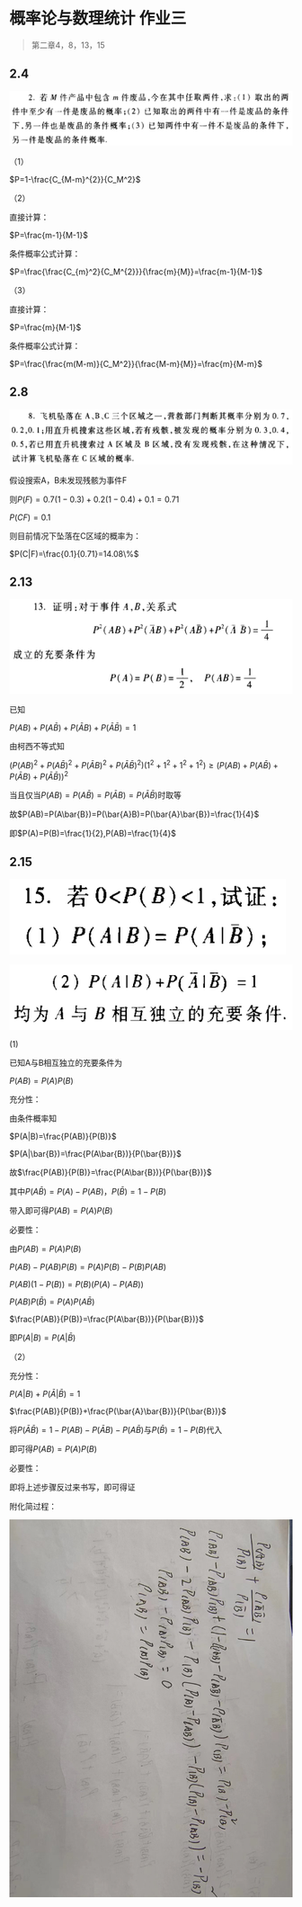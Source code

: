 # 概率论与数理统计 作业三

> 第二章4，8，13，15

## 2.4

![image-20241011123940167](./image-20241011123940167.png)

（1）

$P=1-\frac{C_{M-m}^{2}}{C_M^2}$

（2）

直接计算：

$P=\frac{m-1}{M-1}$

条件概率公式计算：

$P=\frac{\frac{C_{m}^2}{C_M^{2}}}{\frac{m}{M}}=\frac{m-1}{M-1}$

（3）

直接计算：

$P=\frac{m}{M-1}$

条件概率公式计算：

$P=\frac{\frac{m(M-m)}{C_M^2}}{\frac{M-m}{M}}=\frac{m}{M-m}$

## 2.8

![image-20241011124755144](./image-20241011124755144.png)

假设搜索A，B未发现残骸为事件F

则$P(F)=0.7(1-0.3)+0.2(1-0.4)+0.1=0.71$

$P(CF)=0.1$

则目前情况下坠落在C区域的概率为：

$P(C|F)=\frac{0.1}{0.71}=14.08\%$

## 2.13

![image-20241011125533615](./image-20241011125533615.png)

已知

$P(AB)+P(A\bar{B})+P(\bar{A}B)+P(\bar{A}\bar{B})=1$

由柯西不等式知

$(P(AB)^2+P(A\bar{B})^2+P(\bar{A}B)^2+P(\bar{A}\bar{B})^2)(1^2+1^2+1^2+1^2)\ge (P(AB)+P(A\bar{B})+P(\bar{A}B)+P(\bar{A}\bar{B}))^2$

当且仅当$P(AB)=P(A\bar{B})=P(\bar{A}B)=P(\bar{A}\bar{B})$时取等

故$P(AB)=P(A\bar{B})=P(\bar{A}B)=P(\bar{A}\bar{B})=\frac{1}{4}$

即$P(A)=P(B)=\frac{1}{2},P(AB)=\frac{1}{4}$

## 2.15

![image-20241011131821960](./image-20241011131821960.png)

![image-20241011131836635](./image-20241011131836635.png)

(1)

已知A与B相互独立的充要条件为

$P(AB)=P(A)P(B)$

充分性：

由条件概率知

$P(A|B)=\frac{P(AB)}{P(B)}$

$P(A|\bar{B})=\frac{P(A\bar{B})}{P(\bar{B})}$

故$\frac{P(AB)}{P(B)}=\frac{P(A\bar{B})}{P(\bar{B})}$

其中$P(A\bar{B})=P(A)-P(AB)$，$P(\bar{B})=1-P(B)$

带入即可得$P(AB)=P(A)P(B)$

必要性：

由$P(AB)=P(A)P(B)$

$P(AB)-P(AB)P(B)=P(A)P(B)-P(B)P(AB)$

$P(AB)(1-P(B))=P(B)(P(A)-P(AB))$

$P(AB)P(\bar{B})=P(A)P(A\bar{B})$

$\frac{P(AB)}{P(B)}=\frac{P(A\bar{B})}{P(\bar{B})}$

即$P(A|B)=P(A|\bar{B})$

（2）

充分性：

$P(A|B)+P(\bar{A}|\bar{B})=1$

$\frac{P(AB)}{P(B)}+\frac{P(\bar{A}\bar{B})}{P(\bar{B})}$

将$P(\bar{A}\bar{B})=1-P(AB)-P(\bar{A}B)-P(A\bar{B})$与$P(\bar{B})=1-P(B)$代入

即可得$P(AB)=P(A)P(B)$

必要性：

即将上述步骤反过来书写，即可得证

附化简过程：

![e0d7076637a0f0a04b8b7e151719f9b](./e0d7076637a0f0a04b8b7e151719f9b.jpg)
